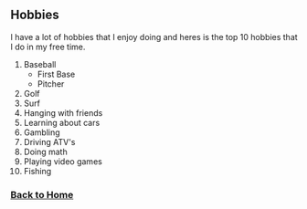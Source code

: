 ## Hobbies
I have a lot of hobbies that I enjoy doing and heres is the top 10 hobbies that I do in my free time. 

1. Baseball
   - First Base
   - Pitcher
2. Golf
3. Surf
4. Hanging with friends
5. Learning about cars
6. Gambling
7. Driving ATV's
8. Doing math
9. Playing video games
10. Fishing

### [Back to Home](README.md)
